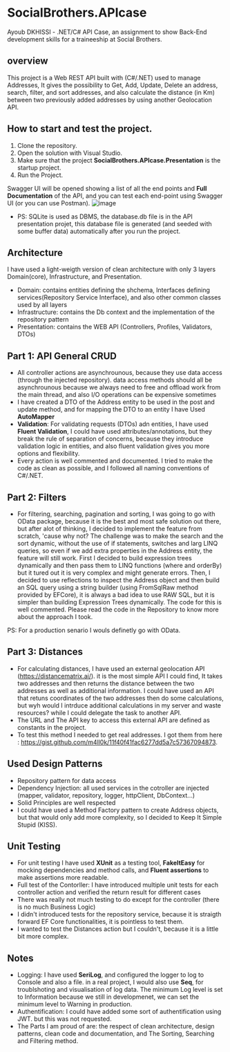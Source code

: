 # SocialBrothers.APIcase
Ayoub DKHISSI - .NET/C# API Case, an assignment to show Back-End development skills for a traineeship at Social Brothers.

## overview
This project is a Web REST API built with (C#/.NET) used to manage Addresses, It gives the possibility to Get, Add, Update, Delete an address, search, filter, and sort addresses, and also calculate the distance (in Km) between two previously added addresses by using another Geolocation API.

## How to start and test the project.
1. Clone the repository.
2. Open the solution with Visual Studio.
3. Make sure that the project **SocialBrothers.APIcase.Presentation** is the startup project.
4. Run the Project.

Swagger UI will be opened showing a list of all the end points and **Full Documentation** of the API, and you can test each end-point using Swagger UI (or you can use Postman).
![image](https://user-images.githubusercontent.com/73041562/208065882-2456e880-fa32-40cb-9b8b-b399ead37532.png)

* PS: SQLite is used as DBMS, the database.db file is in the API presentation projet, this database file is generated (and seeded with some buffer data) automatically after you run the project.


## Architecture
I have used a light-weigth version of clean architecture with only 3 layers Domain(core), Infrastructure, and Presentation.
* Domain: contains entities defining the shchema, Interfaces defining services(Repository Service Interface), and also other common classes used by all layers
* Infrastructure: contains the Db context and the implementation of the repository pattern
* Presentation: contains the WEB API (Controllers, Profiles, Validators, DTOs)


## Part 1: API General CRUD

* All controller actions are asynchrounous, because they use data access (through the injected repository). data access methods should all be asynchrounous because we always need to free and offload work from the main thread, and also I/O operations can be expensive sometimes
* I have created a DTO of the Address entity to be used in the post and update method, and for mapping the DTO to an entity I have Used **AutoMapper**
* **Validation**: For validating requests (DTOs) adn entities, I have used **Fluent Validation**, I could have used attributes/annotations, but they break the rule of separation of concerns, because they introduce validation logic in entities, and also fluent validation gives you more options and flexibility.
*  Every action is well commented and documented. I tried to make the code as clean as possible, and I followed all naming conventions of C#/.NET.

## Part 2: Filters
* For filtering, searching, pagination and sorting, I was going to go with OData package, because it is the best and most safe solution out there, but after alot of thinking, I decided to implement the feature from scratch, 'cause why not?
The challenge was to make the search and the sort dynamic, without the use of if statements, switches and larg LINQ queries, so even if we add extra properties in the Address entity, the feature will still work. First I decided to build expression trees dynamically and then pass them to LINQ functions (where and orderBy) but it tured out it is very complex and might generate errors.
Then, I decided to use reflections to inspect the Address object and then build an SQL query using a string builder (using FromSqlRaw method provided by EFCore), it is always a bad idea to use RAW SQL, but it is simpler than building Expression Trees dynamically. The code for this is well commented. Please read the code in the Repository to know more about the approach I took. 

PS: For a production senario I wouls definetly go with OData.

## Part 3: Distances
* For calculating distances, I have used an external geolocation API (https://distancematrix.ai/). it is the most simple API I could find, It takes two addresses and then returns the distance between the two addresses as well as additional information. I could have used an API that retuns coordinates of the two addresses then do some calculations, but wyh would I intrduce additional calculations in my server and waste resources? while I could delegate the task to another API.
* The URL and The API key to access this external API are defined as constants in the project.  
* To test this method I needed to get real addresses. I got them from here : https://gist.github.com/m4ll0k/11f40f41fac6277dd5a7c57367094873.

## Used Design Patterns 
* Repository pattern for data access
* Dependency Injection: all used services in the cotroller are injected (mapper, validator, repository, logger, httpClient, DbContext...)
* Solid Principles are well respected
* I could have used a Method Factory pattern to create Address objects, but that would only add more complexity, so I decided to Keep It Simple Stupid (KISS). 

## Unit Testing
* For unit testing I have used **XUnit** as a testing tool, **FakeItEasy** for mocking dependencies and method calls, and **Fluent assertions** to make assertions more readable. 
* Full test of the Contorller: I have introduced multiple unit tests for each controller action and verified the return result for different cases
* There was really not much testing to do except for the controller (there is no much Business Logic)
* I didn't introduced tests for the repository service, because it is straigth forward EF Core functionalities, it is pointless to test them.
* I wanted to test the Distances action but I couldn't, because it is a little bit more complex. 

## Notes
* Logging: I have used **SeriLog**, and configured the logger to log to Console and also a file. in a real project, I would also use **Seq**, for troublshoting and visualisation of log data. The minimum Log level is set to Information because we still in developmenet, we can set the minimum level to Warning in production.
* Authentification: I could have added some sort of authentification using JWT. but this was not requested.
* The Parts I am proud of are: the respect of clean architecture, design patterns, clean code and documentation, and The Sorting, Searching and Filtering method.


